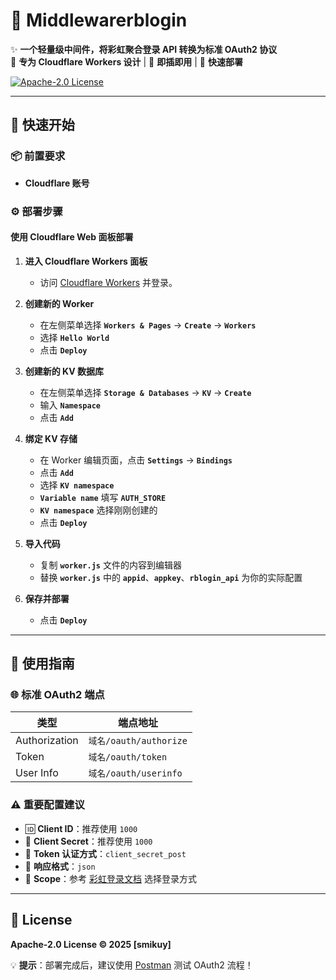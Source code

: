 # 🎉 Middlewarerblogin

✨ **一个轻量级中间件，将彩虹聚合登录 API 转换为标准 OAuth2 协议**  
🌉 **专为 Cloudflare Workers 设计** | 🔌 **即插即用** | 🚀 **快速部署**

[![Apache-2.0 License](https://img.shields.io/badge/License-Apache%202.0-blue.svg?style=flat)](LICENSE)

---

## 🚀 快速开始

### 📦 前置要求
- **Cloudflare 账号**

### ⚙️ 部署步骤

#### **使用 Cloudflare Web 面板部署**

1. **进入 Cloudflare Workers 面板**  
   - 访问 [Cloudflare Workers](https://dash.cloudflare.com/) 并登录。

2. **创建新的 Worker**  
   - 在左侧菜单选择 **`Workers & Pages`** → **`Create`** → **`Workers`**  
   - 选择 **`Hello World`**  
   - 点击 **`Deploy`**  

3. **创建新的 KV 数据库**  
   - 在左侧菜单选择 **`Storage & Databases`** → **`KV`** → **`Create`**  
   - 输入 **`Namespace`**  
   - 点击 **`Add`**  

4. **绑定 KV 存储**  
   - 在 Worker 编辑页面，点击 **`Settings`** → **`Bindings`**  
   - 点击 **`Add`**  
   - 选择 **`KV namespace`**  
   - **`Variable name`** 填写 **`AUTH_STORE`**  
   - **`KV namespace`** 选择刚刚创建的  
   - 点击 **`Deploy`**  

5. **导入代码**  
   - 复制 **`worker.js`** 文件的内容到编辑器  
   - 替换 **`worker.js`** 中的 **`appid`**、**`appkey`**、**`rblogin_api`** 为你的实际配置  

6. **保存并部署**  
   - 点击 **`Deploy`**  

---

## 🔑 使用指南

### 🌐 标准 OAuth2 端点

| 类型          | 端点地址                  |
|--------------|--------------------------|
| Authorization | `域名/oauth/authorize`  |
| Token        | `域名/oauth/token`       |
| User Info    | `域名/oauth/userinfo`    |

### ⚠️ 重要配置建议

- 🆔 **Client ID**：推荐使用 `1000`
- 🔐 **Client Secret**：推荐使用 `1000`
- 🎯 **Token 认证方式**：`client_secret_post`
- 📄 **响应格式**：`json`
- 📜 **Scope**：参考 [彩虹登录文档](https://rblogin.lucloud.top/doc.php) 选择登录方式

---

## 📜 License

**Apache-2.0 License © 2025 [smikuy]**  

💡 **提示**：部署完成后，建议使用 [Postman](https://www.postman.com/) 测试 OAuth2 流程！
